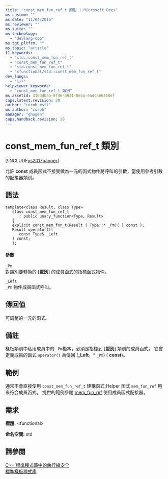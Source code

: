 ```yaml
---
title: "const_mem_fun_ref_t 類別 | Microsoft Docs"
ms.custom: ""
ms.date: "11/04/2016"
ms.reviewer: ""
ms.suite: ""
ms.technology: 
  - "devlang-cpp"
ms.tgt_pltfrm: ""
ms.topic: "article"
f1_keywords: 
  - "std::const_mem_fun_ref_t"
  - "const_mem_fun_ref_t"
  - "std.const_mem_fun_ref_t"
  - "xfunctional/std::const_mem_fun_ref_t"
dev_langs: 
  - "C++"
helpviewer_keywords: 
  - "const_mem_fun_ref_t 類別"
ms.assetid: 316ddbaa-9f46-4931-8eba-ea4ca66360ef
caps.latest.revision: 20
author: "corob-msft"
ms.author: "corob"
manager: "ghogen"
caps.handback.revision: 20
---
```

# const_mem_fun_ref_t 類別
[!INCLUDE[vs2017banner](../assembler/inline/includes/vs2017banner.md)]

允許 **const** 成員函式不接受做為一元的函式物件將呼叫的引數，當使用參考引數的配接器類別。  
  
## 語法  
  
```  
template<class Result, class Type>  
   class const_mem_fun_ref_t  
      : public unary_function<Type, Result>   
   {  
   explicit const_mem_fun_t(Result ( Type::* _Pm)( ) const );  
   Result operator()(  
      const Type& _Left  
   ) const;  
   };  
```  
  
#### 參數  
 `_Pm`  
 對類別要轉換的 \[**型別**\] 的成員函式的指標函式物件。  
  
 `_Left`  
 `_Pm` 物件成員函式呼叫。  
  
## 傳回值  
 可調整的一元的函式。  
  
## 備註  
 樣板類別中私用成員中的 `_Pm`複本，必須是指標到 \[**型別**\] 類別的成員函式。  它會定義成員的函式 `operator()` 為傳回 \(**\_Left**。\* `_Pm`\) \( **const**\)。  
  
## 範例  
 通常不會直接使用 `const_mem_fun_ref_t` 建構函式;Helper 函式 `mem_fun_ref` 用來符合成員函式。  提供的範例參閱 [mem\_fun\_ref](../Topic/mem_fun_ref%20Function.md) 使用成員函式配接器。  
  
## 需求  
 **標題:** \<functional\>  
  
 **命名空間:** std  
  
## 請參閱  
 [C\+\+ 標準程式庫中的執行緒安全](../standard-library/thread-safety-in-the-cpp-standard-library.md)   
 [標準樣板程式庫](../misc/standard-template-library.md)